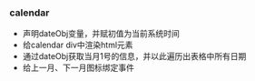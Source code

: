 ### calendar
 
- 声明dateObj变量，并赋初值为当前系统时间
- 给calendar div中渲染html元素
- 通过dateObj获取当月1号的信息，并以此遍历出表格中所有日期           
- 给上一月、下一月图标绑定事件
